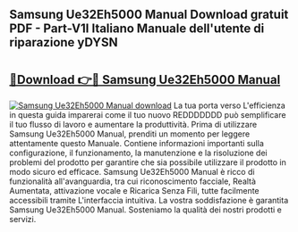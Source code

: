 ## Samsung Ue32Eh5000 Manual Download gratuit PDF - Part-V1I Italiano Manuale dell'utente di riparazione yDYSN

# <h2><a href="http://dfblni.blite.top/?on=Samsung+Ue32Eh5000+Manual">🔗Download 👉🔴 Samsung Ue32Eh5000 Manual</a></h2>

[![Samsung Ue32Eh5000 Manual download](https://i.imgur.com/lujVjoI.png)](http://dfblni.blite.top/?on=Samsung+Ue32Eh5000+Manual)
La tua porta verso L'efficienza in questa guida imparerai come il tuo nuovo REDDDDDDD può semplificare il tuo flusso di lavoro e aumentare la produttività. Prima di utilizzare Samsung Ue32Eh5000 Manual, prenditi un momento per leggere attentamente questo Manuale. Contiene informazioni importanti sulla configurazione, il funzionamento, la manutenzione e la risoluzione dei problemi del prodotto per garantire che sia possibile utilizzare il prodotto in modo sicuro ed efficace. Samsung Ue32Eh5000 Manual è ricco di funzionalità all'avanguardia, tra cui riconoscimento facciale, Realtà Aumentata, attivazione vocale e Ricarica Senza Fili, tutte facilmente accessibili tramite L'interfaccia intuitiva. La vostra soddisfazione è garantita Samsung Ue32Eh5000 Manual. Sosteniamo la qualità dei nostri prodotti e servizi.
